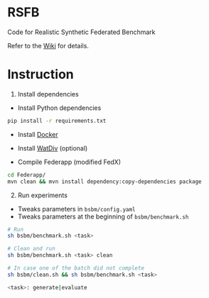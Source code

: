 # RSFB
Code for Realistic Synthetic Federated Benchmark

Refer to the [Wiki](https://github.com/mhoangvslev/RSFB/wiki) for details.

# Instruction

1. Install dependencies

- Install Python dependencies

```bash
pip install -r requirements.txt
```
- Install [Docker](https://docs.docker.com/get-docker/)

- Install [WatDiv](https://github.com/mhoangvslev/watdiv) (optional)

- Compile Federapp (modified FedX)

```bash
cd Federapp/
mvn clean && mvn install dependency:copy-dependencies package
```

2. Run experiments

- Tweaks parameters in `bsbm/config.yaml`
- Tweaks parameters at the beginning of `bsbm/benchmark.sh`

```bash
# Run
sh bsbm/benchmark.sh <task>

# Clean and run
sh bsbm/benchmark.sh <task> clean

# In case one of the batch did not complete
sh bsbm/clean.sh && sh bsbm/benchmark.sh <task>

<task>: generate|evaluate
```
